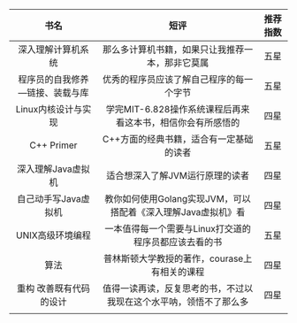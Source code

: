 |        书名        |                  短评                   | 推荐指数 |
| :--------------: | :-----------------------------------: | :--: |
|    深入理解计算机系统     |       那么多计算机书籍，如果只让我推荐一本，那非它莫属        |  五星  |
| 程序员的自我修养—链接、装载与库 |         优秀的程序员应该了解自己程序的每一个字节          |  五星  |
|   Linux内核设计与实现   |  学完MIT-6.828操作系统课程后再来看这本书，相信你会有所感悟的   |  四星  |
|    C++ Primer    |         C++方面的经典书籍，适合有一定基础的读者         |  五星  |
|   深入理解Java虚拟机    |           适合想深入了解JVM运行原理的读者           |  四星  |
|   自己动手写Java虚拟机   | 教你如何使用Golang实现JVM，可以搭配着《深入理解Java虚拟机》看 |  四星  |
|    UNIX高级环境编程    |     一本值得每一个需要与Linux打交道的程序员都应该去看的书     |  五星  |
|        算法        |      普林斯顿大学教授的著作，courase上有相关的课程       |  四星  |
|   重构 改善既有代码的设计   |   值得一读再读，反复思考的书，不过以我现在这个水平呐，领悟不了那么多   |  四星  |
|                  |                                       |      |

